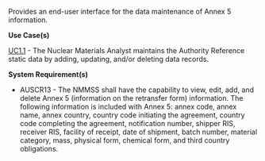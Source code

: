 Provides an end-user interface for the data maintenance of Annex 5 information.

**Use Case(s)**

<a href="https://dev.azure.com/Link-Technologies/NMMSS%20Requirements/_workitems/edit/10/" target="_blank">UC1.1</a> - The Nuclear Materials Analyst maintains the Authority Reference static data by adding, updating, and/or deleting data records.

**System Requirement(s)**

- AUSCR13 - The NMMSS shall have the capability to view, edit, add, and delete Annex 5 (information on the retransfer form) information. The following information is included with Annex 5: annex code, annex name, annex country, country code initiating the agreement, country code completing the agreement, notification number, shipper RIS, receiver RIS, facility of receipt, date of shipment, batch number, material category, mass, physical form, chemical form, and third country obligations.